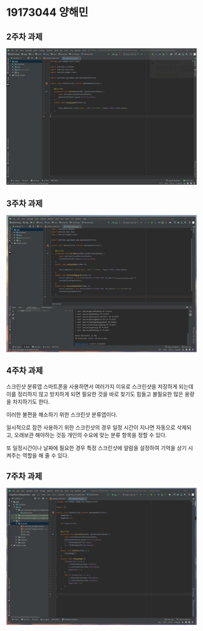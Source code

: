 # 19173044 양해민

## 2주차 과제
 <img width = "" height = "" src="./PNG/2주차.PNG"></img>

## 3주차 과제
 <img width = "" height = "" src="./PNG/3주차.PNG"></img>

## 4주차 과제
  스크린샷 분류앱
  스마트폰을 사용하면서 여러가지 이유로 스크린샷을 저장하게 되는데 이를 정리하지 않고 방치하게 되면 필요한 것을 바로 찾기도 힘들고 불필요한 많은 용량을 차지하기도 한다.
  
  이러한 불편을 해소하기 위한 스크린샷 분류앱이다. 
  
  일시적으로 잠깐 사용하기 위한 스크린샷의 경우 일정 시간이 지나면 자동으로 삭제되고, 오래보관 해야하는 것등 개인의 수요에 맞는 분류 항목을 정할 수 있다.
  
  또 일정시간이나 날짜에 필요한 경우 특정 스크린샷에 알람을 설정하여 기억을 상기 시켜주는 역할을 해 줄 수 있다.  
  
## 7주차 과제
  <img width = "" height = "" src="./PNG/7주차1.PNG"></img>
  
